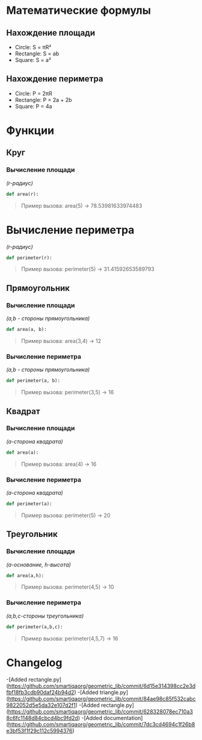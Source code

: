 # Математические формулы
## Нахождение площади
- Circle: S = πR²
- Rectangle: S = ab
- Square: S = a²

## Нахождение периметра
- Circle: P = 2πR
- Rectangle: P = 2a + 2b
- Square: P = 4a

# Функции
## Круг
### Вычисление площади
*(r-радиус)*
```python
def area(r):
```
>Пример вызова: area(5) → 78.53981633974483

# Вычисление периметра
*(r-радиус)*
```python 
def perimeter(r):
```
>Пример вызова: perimeter(5) → 31.41592653589793

## Прямоугольник
### Вычисление площади
*(a,b - стороны прямоугольника)*
```python
def area(a, b):
```
>Пример вызова: area(3,4) → 12

### Вычисление периметра
*(a,b - стороны прямоугольника)*
```python
def perimeter(a, b):
```
> Пример вызова: perimeter(3,5) → 16

## Квадрат
### Вычисление площади
*(a-сторона квадрата)*
```python 
def area(a):
```
>Пример вызова: area(4) → 16

### Вычисление периметра
*(a-сторона квадрата)*
```python 
def perimeter(a):
```
>Пример вызова: perimeter(5) → 20

## Треугольник
### Вычисление площади
*(a-основание, h-высота)*
```python 
def area(a,h):
```
>Пример вызова: perimeter(4,5) → 10

### Вычисление периметра
*(a,b,c-стороны треугольника)*
```python 
def perimeter(a,b,c):
```
>Пример вызова: perimeter(4,5,7) → 16


# Changelog
-[Added rectangle.py] (https://github.com/smartiqaorg/geometric_lib/commit/6d15e314398cc2e3dfbf18fb3cdb90daf24b94d2)
-[Added triangle.py] (https://github.com/smartiqaorg/geometric_lib/commit/84ae98c85f532cabc9822052d5e5da32e107d2f1)
-[Added rectangle.py] (https://github.com/smartiqaorg/geometric_lib/commit/628328078ec710a38c6fc1148d84cbcd4bc9fd2d)
-[Added documentation] (https://github.com/smartiqaorg/geometric_lib/commit/7dc3cd4694c1f26b8e3bf53f1f29c112c5994376)




